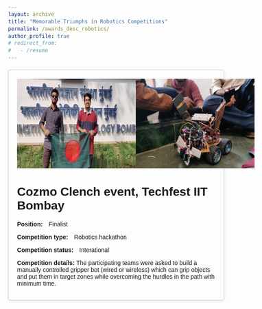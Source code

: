 ```yaml
---
layout: archive
title: "Memorable Triumphs in Robotics Competitions"
permalink: /awards_desc_robotics/
author_profile: true
# redirect_from:
#   - /resume
---
```

<html>
<head>
  <meta charset="UTF-8">
  <title>Bullet Points Example</title>
  <style>
    body {
      font-family: Arial, sans-serif;
      margin: 20px;
    }

    h1 {
      text-align: center;
    }

    p {
      margin-bottom: 10px;
    }

    .competition-details {
      margin-top: 20px;
      border: 1px solid #ccc;
      padding: 20px;
      border-radius: 5px;
      box-shadow: 0px 2px 6px rgba(0, 0, 0, 0.1);
      max-width: 800px; /* Adjust the max-width value as desired */
      margin-left: auto;
      margin-right: auto;
    }

    .label {
      font-weight: bold;
    }

    .value {
      margin-left: 10px;
    }

    .image-container {
      display: flex;
      justify-content: space-between;
      margin-bottom: 10px;
    }

    .image-container img {
      max-width: 60%;
    }
  </style>
</head>

<body>
  <div class="competition-details">
    <div class="image-container">
      <img src="/images/cozmo.jpg" alt="Photo 1">
      <img src="/images/cozmo2.jpg" alt="Photo 2">
    </div>
    <h1> Cozmo Clench event, Techfest IIT Bombay</h1>
    <p><span class="label">Position:</span> <span class="value">Finalist</span></p>
    <p><span class="label">Competition type:</span> <span class="value">Robotics hackathon</span></p>
    <p><span class="label">Competition status:</span> <span class="value">Interational</span></p>
    <p><span class="label">Competition details:</span> The participating teams were asked to build a manually controlled gripper bot (wired or wireless) which can grip objects and put them in target zones while overcoming the hurdles in the path with minimum time.
</p>
  </div>
</body>

</html>